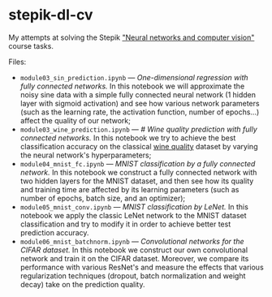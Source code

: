 # stepik-dl-cv

My attempts at solving the Stepik ["Neural networks and computer vision"](https://stepik.org/course/50352) course tasks.

Files:
- `module03_sin_prediction.ipynb` — *One-dimensional regression with fully connected networks.* In this notebook we will approximate the noisy sine data with a simple fully connected neural network (1 hidden layer with sigmoid activation) and see how various network parameters (such as the learning rate, the activation function, number of epochs...) affect the quality of our network;
- `module03_wine_prediction.ipynb` — *# Wine quality prediction with fully connected networks.* In this notebook we try to achieve the best classification accuracy on the classical [wine quality](https://archive.ics.uci.edu/ml/datasets/wine+quality) dataset by varying the neural network's hyperparameters;
- `module04_mnist_fc.ipynb` — *MNIST classification by a fully connected network.* In this notebook we construct a fully connected network with two hidden layers for the MNIST dataset, and then see how its quality and training time are affected by its learning parameters (such as number of epochs, batch size, and an optimizer);
- `module05_mnist_conv.ipynb` — *MNIST classification by LeNet.* In this notebook we apply the classic LeNet network to the MNIST dataset classification and try to modify it in order to achieve better test prediction accuracy.
- `module06_mnist_batchnorm.ipynb` — *Convolutional networks for the CIFAR dataset.* In this notebook we construct our own convolutional network and train it on the CIFAR dataset. Moreover, we compare its performance with various ResNet's and measure the effects that various regularization techniques (dropout, batch normalization and weight decay) take on the prediction quality.
